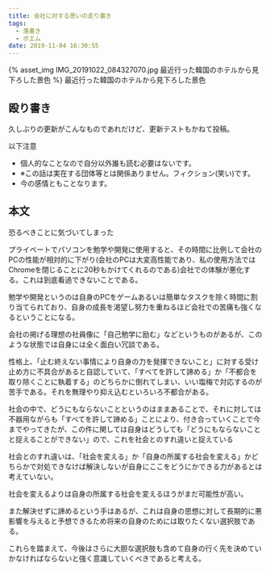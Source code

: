 ```yaml
---
title: 会社に対する思いの走り書き
tags:
  - 落書き
  - ポエム
date: 2019-11-04 16:30:55
---
```


{% asset_img IMG_20191022_084327070.jpg 最近行った韓国のホテルから見下ろした景色 %}
最近行った韓国のホテルから見下ろした景色

## 殴り書き

久しぶりの更新がこんなものであれだけど、更新テストもかねて投稿。

以下注意

* ‪個人的なことなので自分以外誰も読む必要はないです。‬
* ‪※この話は実在する団体等とは関係ありません。フィクション(笑い)です。‬
* 今の感情ともことなります。

## 本文

恐るべきことに気づいてしまった‬

‪プライベートでパソコンを勉学や開発に使用すると、その時間に比例して会社のPCの性能が相対的に下がり(会社のPCは大変高性能であり、私の使用方法ではChromeを閉じることに20秒もかけてくれるのである)会社での体験が悪化する。これは到底看過できないことである。‬


‪勉学や開発というのは自身のPCをゲームあるいは簡単なタスクを除く時間に割り当てられており、自身の成長を渇望し努力を重ねるほど会社での苦痛も強くなるということになる。‬

‪会社の掲げる理想の社員像に「自己勉学に励む」などというものがあるが、このような状態では自身には全く面白い冗談である。‬


‪性格上、「止む終えない事情により自身の力を発揮できないこと」に対する受け止め方に不具合があると自認していて、「すべてを許して諦める」か「不都合を取り除くことに執着する」のどちらかに倒れてしまい、いい塩梅で対応するのが苦手である。それを無理やり抑え込むといろいろ不都合がある。‬


‪社会の中で、どうにもならないことというのはままあることで、それに対しては不器用ながらも「すべてを許して諦める」ことにより、付き合っていくことで今までやってきたが、この件に関しては自身はどうしても「どうにもならないことと捉えることができない」ので、これを社会とのすれ違いと捉えている‬


‪社会とのすれ違いは、「社会を変える」か「自身の所属する社会を変える」かどちらかで対処できなけば解決しないが自身にここをどうにかできる力があるとは考えていない。‬

‪社会を変えるよりは自身の所属する社会を変えるほうがまだ可能性が高い。‬


‪また解決せずに諦めるという手はあるが、これは自身の思想に対して長期的に悪影響を与えると予想できるため将来の自身のためには取りたくない選択肢である。‬

‪これらを踏まえて、今後はさらに大胆な選択肢も含めて自身の行く先を決めていかなければならないと強く意識していくべきであると考える。‬

